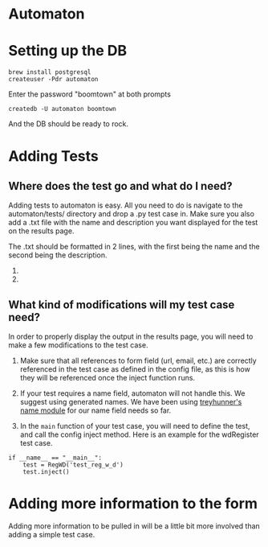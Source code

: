 Automaton  
=========
  
Setting up the DB  
=================

```  
brew install postgresql  
createuser -Pdr automaton  
```  
Enter the password "boomtown" at both prompts  
```
createdb -U automaton boomtown
```  
And the DB should be ready to rock.  

Adding Tests
============

Where does the test go and what do I need?
------------------------------------------

Adding tests to automaton is easy. All you need to do is navigate to the automaton/tests/ directory and drop a .py test case in. Make sure you also add a .txt file with the name and description you want displayed for the test on the results page.

The .txt should be formatted in 2 lines, with the first being the name and the second being the description.

1. <Test Case Name>
2. <Test Case Description>

What kind of modifications will my test case need?
--------------------------------------------------

In order to properly display the output in the results page, you will need to make a few modifications to the test case.

1. Make sure that all references to form field (url, email, etc.) are correctly referenced in the test case as defined in the config file, as this is how they will be referenced once the inject function runs.

2. If your test requires a name field, automaton will not handle this. We suggest using generated names. We have been using [treyhunner's name module](https://github.com/treyhunner/names) for our name field needs so far.

3. In the ```main``` function of your test case, you will need to define the test, and call the config inject method. Here is an example for the wdRegister test case.

```
if __name__ == "__main__":
    test = RegWD('test_reg_w_d')
    test.inject()
```


Adding more information to the form
===================================

Adding more information to be pulled in will be a little bit more involved than adding a simple test case.